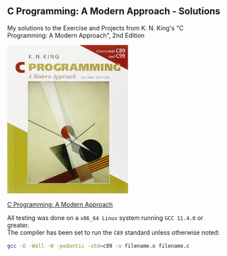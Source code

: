 ## C Programming: A Modern Approach - Solutions

My solutions to the Exercise and Projects from K. N. King's "C Programming: A Modern Approach", 2nd Edition

<img src="cover.jpg" width="280"/>

[C Programming: A Modern Approach](https://www.amazon.com/C-Programming-Modern-Approach-2nd/dp/0393979504)

All testing was done on a `x86_64 Linux` system running `GCC 11.4.0` or greater.  
The compiler has been set to run the `C89` standard unless otherwise noted:

```bash
gcc -O -Wall -W -pedantic -std=c89 -o filename.o filename.c
```
